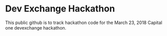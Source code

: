 # Dev Exchange Hackathon #
This public github is to track hackathon code for the March 23, 2018 Capital one devexchange hackathon.
